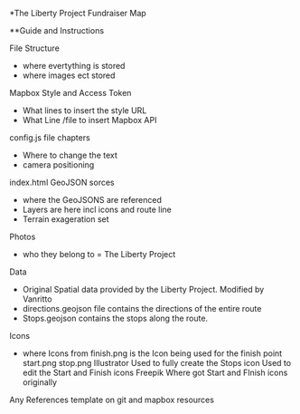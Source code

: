 \*The Liberty Project Fundraiser Map

\*\*Guide and Instructions

File Structure

- where evertything is stored
- where images ect stored

Mapbox Style and Access Token

- What lines to insert the style URL
- What Line /file to insert Mapbox API

config.js file
chapters

- Where to change the text
- camera positioning

index.html
GeoJSON sorces

- where the GeoJSONS are referenced
- Layers are here incl icons and route line
- Terrain exageration set

Photos

- who they belong to = The Liberty Project

Data

- Original Spatial data provided by the Liberty Project. Modified by Vanritto
- directions.geojson file contains the directions of the entire route
- Stops.geojson contains the stops along the route.

Icons

- where Icons from
  finish.png is the Icon being used for the finish point
  start.png
  stop.png
  Illustrator
  Used to fully create the Stops icon
  Used to edit the Start and Finish icons
  Freepik
  Where got Start and FInish icons originally

Any
References
template on git and mapbox resources
